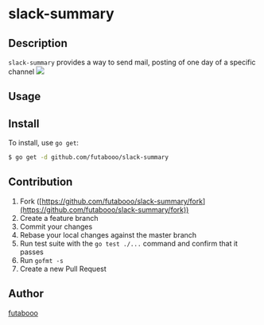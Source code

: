 # slack-summary



## Description
`slack-summary` provides a way to send mail, posting of one day of a specific channel
![](https://goo.gl/photos/pKZgaQpwcd4jp6LH8)

## Usage

## Install

To install, use `go get`:

```bash
$ go get -d github.com/futabooo/slack-summary
```

## Contribution

1. Fork ([https://github.com/futabooo/slack-summary/fork](https://github.com/futabooo/slack-summary/fork))
1. Create a feature branch
1. Commit your changes
1. Rebase your local changes against the master branch
1. Run test suite with the `go test ./...` command and confirm that it passes
1. Run `gofmt -s`
1. Create a new Pull Request

## Author

[futabooo](https://github.com/futabooo)
